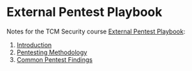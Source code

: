 # External Pentest Playbook

Notes for the TCM Security course [External Pentest Playbook](https://academy.tcm-sec.com/p/external-pentest-playbook):

1. [Introduction](Introduction/Readme.md)
2. [Pentesting Methodology](Pentesting%20Methodology/Readme.md)
3. [Common Pentest Findings](Pentest%20Findings/Readme.md)
